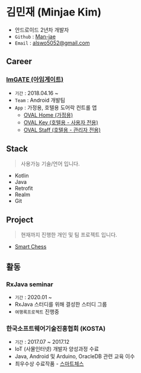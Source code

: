 # 김민재 (Minjae Kim)
- 안드로이드 2년차 개발자 
- `Github` : [Man-jae](https://github.com/Man-jae)
- `Email` : alswo5052@gmail.com


## Career
### [ImGATE (아임게이트)](http://www.imgate.co.kr/)
* `기간` : 2018.04.16 ~
* `Team` : Android 개발팀
* `App` : 가정용, 호텔용 도어락 컨트롤 앱
    * [OVAL Home (가정용)](https://play.google.com/store/apps/details?id=kr.co.imgate.home2.oval)
    * [OVAL Key (호텔용 - 사용자 전용)](https://play.google.com/store/apps/details?id=kr.co.imgate.hospitality.user2.oval)
    * [OVAL Staff (호텔용 - 관리자 전용)](https://play.google.com/store/apps/details?id=kr.co.imgate.hospitality.staff.oval)


## Stack
> 사용가능 기술/언어 입니다.

- Kotlin
- Java
- Retrofit
- Realm
- Git


## Project
> 현재까지 진행한 개인 및 팀 프로젝트 입니다.
- [Smart Chess](project/smartchess.md)


## 활동
### RxJava seminar
* `기간` : 2020.01 ~
* RxJava 스터디를 위해 결성한 스터디 그룹
* `여행록프로젝트` 진행중

### 한국소프트웨어기술진흥협회 (KOSTA)
* `기간` : 2017.07 ~ 2017.12
* IoT (사물인터넷) 개발자 양성과정 수료 
* Java, Android 및 Arduino, OracleDB 관련 교육 이수
* 최우수상 수료작품 - [스마트체스](project/smartchess.md)
